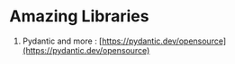# Amazing Libraries
1. Pydantic and more : [https://pydantic.dev/opensource](https://pydantic.dev/opensource)

